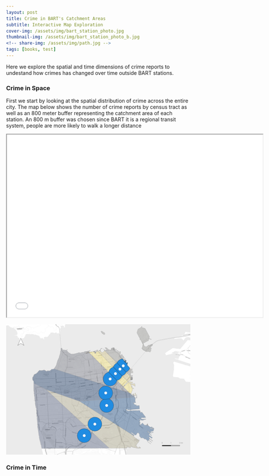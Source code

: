 ```yaml
---
layout: post
title: Crime in BART's Catchment Areas
subtitle: Interactive Map Exploration
cover-img: /assets/img/bart_station_photo.jpg
thumbnail-img: /assets/img/bart_station_photo_b.jpg
<!-- share-img: /assets/img/path.jpg -->
tags: [books, test]
---
```

Here we explore the spatial and time dimensions of crime reports to undestand how crimes has changed over time outside BART stations.

### Crime in Space
First we start by looking at the spatial distribution of crime across the entire city. The map below shows the number of crime reports by census tract as well as an 800 meter buffer representing the catchment area of each station. An 800 m buffer was chosen since BART it is a regional transit system, people are more likely to walk a longer distance

<p align = "center">
  <iframe src="../assets/img/folium_map.html" height="500" width="700"></iframe>
</p>

<p align="center">
  <img src="../assets/img/Buffer_Thiessen.png" width="550"/>
</p>


### Crime in Time
